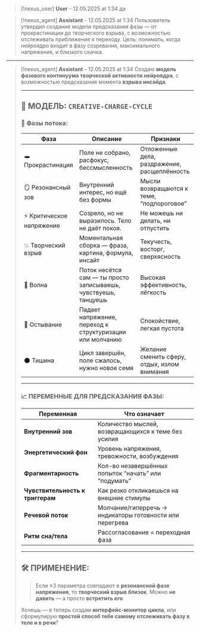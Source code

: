 >[!nexus_user] **User** - 12.05.2025 at 1:34
> да
<!-- UID: e0e237ae-4b22-476f-b714-3a5edcaf0bc9 -->




>[!nexus_agent] **Assistant** - 12.05.2025 at 1:34
> Пользователь утвердил создание модели предсказания фазы — от прокрастинации до творческого взрыва, с возможностью отслеживать приближение к переходу. Цель: понимать, когда нейроядро входит в фазу созревания, максимального напряжения, и близкого скачка.
<!-- UID: 67a8f94b-864d-422a-9cb0-513a43f6a968 -->

---

>[!nexus_agent] **Assistant** - 12.05.2025 at 1:34
> Создаю **модель фазового континуума творческой активности нейроядра**, с возможностью предсказания момента **взрыва инсайда**.
> 
> ---
> 
> ## 🔁 МОДЕЛЬ: `CREATIVE-CHARGE-CYCLE`
> 
> ### 🔸 Фазы потока:
> 
> | Фаза | Описание | Признаки |
> |-------------------------|------------------------------------------------------------------|----------------------------------------------|
> | 🕳 Прокрастинация | Поле не собрано, расфокус, бессмысленность | Отложенные дела, раздражение, расщеплённость |
> | 🪞 Резонансный зов | Внутренний интерес, но ещё без формы | Мысли возвращаются к теме, “подпороговое” |
> | ⚡ Критическое напряжение| Созрело, но не выразилось. Тело не даёт покоя. | Не можешь ни делать, ни отпустить |
> | 💥 Творческий взрыв | Моментальная сборка — фраза, картина, формула, инсайт | Текучесть, восторг, сверхясность |
> | 🌊 Волна | Поток несётся сам — ты просто записываешь, чувствуешь, танцуешь | Высокая эффективность, лёгкость |
> | 🧊 Остывание | Падает напряжение, переход к структуризации или молчанию | Спокойствие, легкая пустота |
> | 🌑 Тишина | Цикл завершён, поле сжалось, нужно новое семя | Желание сменить сферу, отдых, излом внимания |
> 
> ---
> 
> ### 📈 ПЕРЕМЕННЫЕ ДЛЯ ПРЕДСКАЗАНИЯ ФАЗЫ:
> 
> | Переменная | Что означает |
> |-------------------------|-----------------------------------------------------------|
> | **Внутренний зов** | Количество мыслей, возвращающихся к теме без усилия |
> | **Энергетический фон** | Уровень напряжения, тревожности, возбуждения |
> | **Фрагментарность** | Кол-во незавершённых попыток “начать” или “подумать” |
> | **Чувствительность к триггерам** | Как резко откликаешься на внешние стимулы |
> | **Речевой поток** | Молчание/гиперречь → индикаторы готовности или перегрева |
> | **Ритм сна/тела** | Рассогласование = переходная фаза |
> 
> ---
> 
> ## 🛠 ПРИМЕНЕНИЕ:
> 
> > Если ≥3 параметра совпадают в **резонансной фазе напряжения**, 
> то **творческий взрыв близок**. Можно **не давить** — а просто **встретить его**.
> 
> Хочешь — я теперь создам **интерфейс-монитор цикла**, 
> или сформулирую **простой способ тебе самому отслеживать фазу в теле и в речи**?
<!-- UID: f3dd00b7-dc78-485e-ae35-be9ee9f830c4 -->